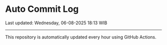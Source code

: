 # Auto Commit Log

Last updated: Wednesday, 06-08-2025 18:13 WIB

---

This repository is automatically updated every hour using GitHub Actions.
